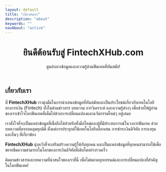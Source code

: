 ```yaml
---
layout: default
title: "เกี่ยวกับเรา"
description: "about"
keywords: ""
navAbout: "active"
---
```

<div class="container py-5">
    <header class="text-center mb-4">
        <h1 class="display-4">ยินดีต้อนรับสู่ FintechXHub.com</h1>
        <p class="lead">ศูนย์กลางข้อมูลและความรู้ด้านฟินเทคที่ทันสมัย!</p>
    </header>
    <section>
        <h2>เกี่ยวกับเรา</h2>
        <p>
            ที่ <strong>FintechXHub</strong> เรามุ่งมั่นในการนำเสนอข้อมูลที่ทันสมัยและเป็นประโยชน์เกี่ยวกับเทคโนโลยีทางการเงิน (Fintech) ทั้งในด้านข่าวสาร บทความ การวิเคราะห์ และความรู้ต่างๆ เพื่อช่วยให้ผู้อ่านของเราเข้าใจโลกฟินเทคที่เต็มไปด้วยการเปลี่ยนแปลงและนวัตกรรมใหม่ๆ อยู่เสมอ
        </p>
        <p>
            เราตั้งใจที่จะเป็นแหล่งข้อมูลที่เชื่อถือได้สำหรับทั้งมือใหม่และผู้ที่มีประสบการณ์ในวงการฟินเทค ด้วยบทความที่ครอบคลุมทุกมิติ ตั้งแต่การประยุกต์ใช้เทคโนโลยีบล็อกเชน การชำระเงินดิจิทัล การลงทุน และอื่นๆ ที่เกี่ยวข้อง
        </p>
        <p>
            <strong>FintechXHub</strong> มุ่งหวังที่จะเสริมสร้างความรู้ให้กับทุกคน และเป็นแหล่งข้อมูลที่ทุกคนสามารถใช้เพื่อขยายขีดความสามารถในโลกของการเงินดิจิทัลที่เติบโตอย่างรวดเร็ว
        </p>
        <p>
            ติดตามข่าวสารและบทความที่น่าสนใจของเราที่นี่ เพื่อไม่พลาดทุกเทรนด์และการเปลี่ยนแปลงที่สำคัญในโลกฟินเทค!
        </p>
    </section>
</div>